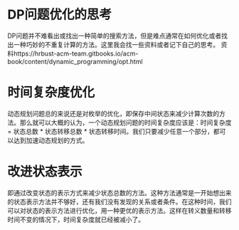 # DP问题优化的思考
DP问题并不难看出或找出一种简单的搜索方法，但是难点通常在如何优化或者找出一种巧妙的不重复计算的方法。这里我会找一些资料或者记下自己的思考。
资料https://hrbust-acm-team.gitbooks.io/acm-book/content/dynamic_programming/opt.html
# 时间复杂度优化
动态规划问题总的来说还是对枚举的优化，即保存中间状态来减少计算次数的方法。那么就可以大概的认为，一个动态规划问题的时间复杂度应该是：时间复杂度 = 状态总数 * 状态转移总数 * 状态转移时间。我们只要减少任意一个部分，都可以达到加速动态规划的方式。

# 改进状态表示
即通过改变状态的表示方式来减少状态总数的方法。这种方法通常是一开始想出来的状态表示方法并不够好，还有我们没有发现的关系或者条件。在这种时间，我们可以对状态的表示方法进行优化，用一种更优的表示方法。这样在转义数量和转移时间不变的情况下，时间复杂度就已经被减小了。
